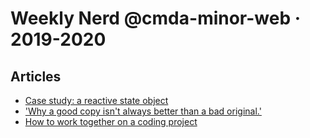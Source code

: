 # Weekly Nerd @cmda-minor-web · 2019-2020

## Articles
- [Case study: a reactive state object](https://github.com/gijslaarman/weekly-nerd-1920/blob/master/case-study-a-reactive-state-object.md)
- ['Why a good copy isn't always better than a bad original.'](https://github.com/gijslaarman/weekly-nerd-1920/blob/master/why-a-good-copy-isnt-always-better-than-a-bad-original.md)
- [How to work together on a coding project](https://github.com/gijslaarman/weekly-nerd-1920/blob/master/how-to-work-together-on-a-coding-project.md)
